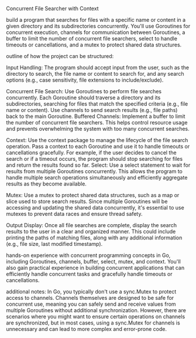 Concurrent File Searcher with Context

build a program that searches for files with a specific name or content in a given directory and its subdirectories concurrently. You'll use Goroutines for concurrent execution, channels for communication between Goroutines, a buffer to limit the number of concurrent file searchers, select to handle timeouts or cancellations, and a mutex to protect shared data structures.

outline of how the project can be structured:

Input Handling: The program should accept input from the user, such as the directory to search, the file name or content to search for, and any search options (e.g., case sensitivity, file extensions to include/exclude).

Concurrent File Search: Use Goroutines to perform file searches concurrently. Each Goroutine should traverse a directory and its subdirectories, searching for files that match the specified criteria (e.g., file name or content). Use channels to send search results (e.g., file paths) back to the main Goroutine.
Buffered Channels: Implement a buffer to limit the number of concurrent file searchers. This helps control resource usage and prevents overwhelming the system with too many concurrent searches.

Context: Use the context package to manage the lifecycle of the file search operation. Pass a context to each Goroutine and use it to handle timeouts or cancellations gracefully. For example, if the user decides to cancel the search or if a timeout occurs, the program should stop searching for files and return the results found so far.
Select: Use a select statement to wait for results from multiple Goroutines concurrently. This allows the program to handle multiple search operations simultaneously and efficiently aggregate results as they become available.

Mutex: Use a mutex to protect shared data structures, such as a map or slice used to store search results. Since multiple Goroutines will be accessing and updating the shared data concurrently, it's essential to use mutexes to prevent data races and ensure thread safety.

Output Display: Once all file searches are complete, display the search results to the user in a clear and organized manner. This could include printing the paths of matching files, along with any additional information (e.g., file size, last modified timestamp).

hands-on experience with concurrent programming concepts in Go, including Goroutines, channels, buffer, select, mutex, and context. You'll also gain practical experience in building concurrent applications that can efficiently handle concurrent tasks and gracefully handle timeouts or cancellations.

additional notes: In Go, you typically don't use a sync.Mutex to protect access to channels. Channels themselves are designed to be safe for concurrent use, meaning you can safely send and receive values from multiple Goroutines without additional synchronization. However, there are scenarios where you might want to ensure certain operations on channels are synchronized, but in most cases, using a sync.Mutex for channels is unnecessary and can lead to more complex and error-prone code.